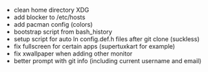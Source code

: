 - clean home directory XDG
- add blocker to /etc/hosts
- add pacman config (colors)
- bootstrap script from bash\_history
- setup script for auto ln config.def.h files after git clone (suckless)
- fix fullscreen for certain apps (supertuxkart for example)
- fix xwallpaper when adding other monitor
- better prompt with git info (including current username and email)
